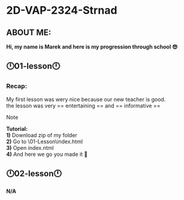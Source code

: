 # 2D-VAP-2324-Strnad
**ABOUT ME:**
---------------------------------------------------------------------
**Hi, my name is Marek and here is my progression through school 😎**

**🕛01-lesson🕛**
-----------------------------------------------------------------------------

### **Recap:**
My first lesson was wery nice because our new teacher is good. <br> 
the lesson was very == entertaining == and == informative ==

> [!NOTE]
 **Tutorial:**  <br>
        **1)** Download zip of my folder <br>
        **2)** Go to \01-Lesson\index.html <br>
        **3)** Open index.ntml<br>
        **4)** And here we go you made it 🎉<br>
        
**🕛02-lesson🕛**
----------------------------------------------------------------------------
**N/A**